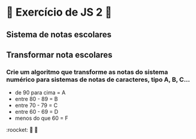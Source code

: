 # :book: Exercício de JS 2 :book:
## Sistema de notas escolares

##

## Transformar nota escolares
### Crie um algoritmo que transforme as notas do sistema numérico para sistemas de notas de caracteres, tipo A, B, C...

* de 90 para cima = A
* entre 80 - 89   = B
* entre 70 - 79   = C
* entre 60 - 69   = D
* menos do que 60 = F

:roocket: :rocket: :rocket: 